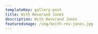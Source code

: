 ```yaml
---
templateKey: gallery-post
title: With Reverand Jones
description: With Reverand Jones
featuredimage: /img/keith-rev-jones.jpg
---
```


